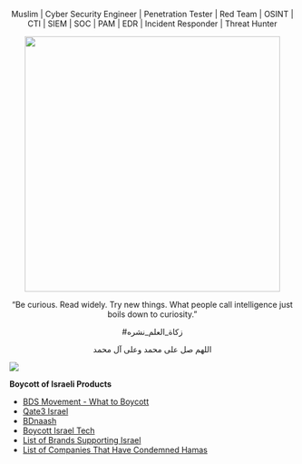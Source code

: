 <p align="center">Muslim | Cyber Security Engineer | Penetration Tester | Red Team | OSINT | CTI | SIEM | SOC | PAM | EDR | Incident Responder | Threat Hunter</p>
<div id="header" align="center">
  <img src="https://external-content.duckduckgo.com/iu/?u=https%3A%2F%2Ffree4kwallpapers.com%2Fuploads%2Foriginals%2F2020%2F04%2F05%2Fanonymous-wallpaper.jpg&f=1&nofb=1&ipt=292b7ad637feaa6672636dbccbe74062d9e17f6b6c2809bf6fab1271f87e7d87&ipo=images" width="450"/>
<br>
</div>
  
<p align="center">“Be curious. Read widely. Try new things. What people call intelligence just boils down to curiosity.”</p>
</div>
<p align="center">#زكاة_العلم_نشره</p>
<p align="center">اللهم صل على محمد وعلى آل محمد</p>
<div id="header" align="center">

</div>

<a href="https://github.com/TheBSD/StandWithPalestine/blob/main/docs/README.md">
   <img src="https://raw.githubusercontent.com/TheBSD/StandWithPalestine/main/badges/StandWithPalestine.svg">
</a>

**Boycott of Israeli Products**
- [BDS Movement - What to Boycott](https://bdsmovement.net/get-involved/what-to-boycott)
- [Qate3 Israel](https://www.qate3-israel.com/)
- [BDnaash](https://bdnaash.com/)
- [Boycott Israel Tech](https://boycottisraelitech.com/)
- [List of Brands Supporting Israel](https://theislamicinformation.com/news/list-of-brands-supporting-israel/)
- [List of Companies That Have Condemned Hamas](https://som.yale.edu/story/2023/list-companies-have-condemned-hamas-terrorist-attack-israel)
